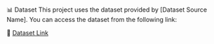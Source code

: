 📊 Dataset
This project uses the dataset provided by [Dataset Source Name].
You can access the dataset from the following link:

🔗 [Dataset Link ](https://www.kaggle.com/datasets/elemento/nyc-yellow-taxi-trip-data?resource=download)
